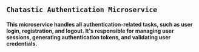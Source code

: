 ## `Chatastic Authentication Microservice`

#### This microservice handles all authentication-related tasks, such as user login, registration, and logout. It's responsible for managing user sessions, generating authentication tokens, and validating user credentials.